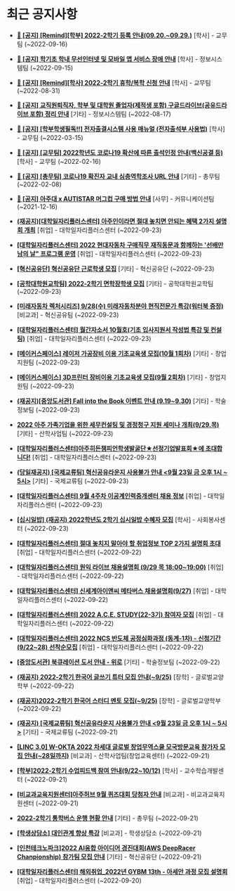 # 최근 공지사항

* **[📌 [공지] [Remind][학부] 2022-2학기 등록 안내(09.20.~09.29.)](http://ajou.ac.kr/kr/ajou/notice.do?mode=view&amp;articleNo=203938&amp;article.offset=0&amp;articleLimit=30)**
 [학사] - 교무팀 (~2022-09-16)

* **[📌 [공지] 학기초 학내 무선인터넷 및 모바일 앱 서비스 장애 안내](http://ajou.ac.kr/kr/ajou/notice.do?mode=view&amp;articleNo=203929&amp;article.offset=0&amp;articleLimit=30)**
 [학사] - 정보시스템팀 (~2022-09-15)

* **[📌 [공지] [Remind][학사] 2022-2학기 휴학/복학 신청 안내](http://ajou.ac.kr/kr/ajou/notice.do?mode=view&amp;articleNo=203322&amp;article.offset=0&amp;articleLimit=30)**
 [학사] - 교무팀 (~2022-08-31)

* **[📌 [공지] 교직원퇴직자, 학부 및 대학원 졸업자(제적생 포함) 구글드라이브(공유드라이브 포함) 정리 안내](http://ajou.ac.kr/kr/ajou/notice.do?mode=view&amp;articleNo=202858&amp;article.offset=0&amp;articleLimit=30)**
 [기타] - 정보시스템팀 (~2022-08-17)

* **[📌 [공지] [학부학생필독!!] 전자출결시스템 사용 매뉴얼 (전자출석부 사용법)](http://ajou.ac.kr/kr/ajou/notice.do?mode=view&amp;articleNo=192571&amp;article.offset=0&amp;articleLimit=30)**
 [학사] - 교무팀 (~2022-03-15)

* **[📌 [공지] [교무팀] 2022학년도 코로나19 확산에 따른 출석인정 안내(백신공결 등)](http://ajou.ac.kr/kr/ajou/notice.do?mode=view&amp;articleNo=180913&amp;article.offset=0&amp;articleLimit=30)**
 [학사] - 교무팀 (~2022-02-16)

* **[📌 [공지] [총무팀] 코로나19 확진자 교내 심층역학조사 URL 안내](http://ajou.ac.kr/kr/ajou/notice.do?mode=view&amp;articleNo=180493&amp;article.offset=0&amp;articleLimit=30)**
 [기타] - 총무팀 (~2022-02-08)

* **[📌 [공지] 아주대 x AUTISTAR 머그컵 구매 방법 안내](http://ajou.ac.kr/kr/ajou/notice.do?mode=view&amp;articleNo=147976&amp;article.offset=0&amp;articleLimit=30)**
 [사무] - 커뮤니케이션팀 (~2021-12-16)

* **[(재공지)[대학일자리플러스센터] 아주인이라면 절대 놓치면 안되는 혜택 2가지 설명회 개최](http://ajou.ac.kr/kr/ajou/notice.do?mode=view&amp;articleNo=204268&amp;article.offset=0&amp;articleLimit=30)**
 [취업] - 대학일자리플러스센터 (~2022-09-23)

* **[[대학일자리플러스센터] 2022 현대자동차 구매직무 재직동문과 함께하는 &#x27;선배만남의 날&quot; 프로그램 운영](http://ajou.ac.kr/kr/ajou/notice.do?mode=view&amp;articleNo=204267&amp;article.offset=0&amp;articleLimit=30)**
 [취업] - 대학일자리플러스센터 (~2022-09-23)

* **[[혁신공유단] 혁신공유단 근로학생 모집](http://ajou.ac.kr/kr/ajou/notice.do?mode=view&amp;articleNo=204265&amp;article.offset=0&amp;articleLimit=30)**
 [기타] - 혁신공유단 (~2022-09-23)

* **[[공학대학원교학팀] 2022-2학기 면학장학생 모집](http://ajou.ac.kr/kr/ajou/notice.do?mode=view&amp;articleNo=204264&amp;article.offset=0&amp;articleLimit=30)**
 [기타] - 공학대학원교학팀 (~2022-09-23)

* **[[미래자동차 렉처시리즈] 9/28(수) 미래자동차분야 현직전문가 특강(워터북 증정)](http://ajou.ac.kr/kr/ajou/notice.do?mode=view&amp;articleNo=204262&amp;article.offset=0&amp;articleLimit=30)**
 [비교과] - 혁신공유팀 (~2022-09-23)

* **[[대학일자리플러스센터] 월간자소서 10월호(기초 입사지원서 작성법 특강 및 컨설팅)](http://ajou.ac.kr/kr/ajou/notice.do?mode=view&amp;articleNo=204260&amp;article.offset=0&amp;articleLimit=30)**
 [취업] - 대학일자리플러스센터 (~2022-09-23)

* **[[메이커스페이스] 레이저 가공장비 이용 기초교육생 모집(10월 1회차)](http://ajou.ac.kr/kr/ajou/notice.do?mode=view&amp;articleNo=204248&amp;article.offset=0&amp;articleLimit=30)**
 [기타] - 창업지원팀 (~2022-09-23)

* **[[메이커스페이스] 3D프린터 장비이용 기초교육생 모집(9월 2회차)](http://ajou.ac.kr/kr/ajou/notice.do?mode=view&amp;articleNo=204247&amp;article.offset=0&amp;articleLimit=30)**
 [기타] - 창업지원팀 (~2022-09-23)

* **[(재공지)[중앙도서관] Fall into the Book 이벤트 안내 (9.19~9.30)](http://ajou.ac.kr/kr/ajou/notice.do?mode=view&amp;articleNo=204243&amp;article.offset=0&amp;articleLimit=30)**
 [기타] - 학술정보팀 (~2022-09-23)

* **[2022 아주 가족기업을 위한 세무컨설팅 및 경정청구 지원 세미나 개최(9/29.목)](http://ajou.ac.kr/kr/ajou/notice.do?mode=view&amp;articleNo=204242&amp;article.offset=0&amp;articleLimit=30)**
 [기타] - 산학사업팀 (~2022-09-23)

* **[[대학일자리플러스센터]아주히든챔피언학생발굴단★선정기업발표회★에 초대합니다!](http://ajou.ac.kr/kr/ajou/notice.do?mode=view&amp;articleNo=204241&amp;article.offset=0&amp;articleLimit=30)**
 [취업] - 대학일자리플러스센터 (~2022-09-23)

* **[(당일재공지) [국제교류팀] 혁신공유라운지 사용불가 안내 &lt;9월 23일 금 오후 1시 ~ 5시&gt;](http://ajou.ac.kr/kr/ajou/notice.do?mode=view&amp;articleNo=204238&amp;article.offset=0&amp;articleLimit=30)**
 [기타] - 국제교류팀 (~2022-09-23)

* **[[대학일자리플러스센터] 9월 4주차 이공계인력중개센터 채용 정보](http://ajou.ac.kr/kr/ajou/notice.do?mode=view&amp;articleNo=204236&amp;article.offset=0&amp;articleLimit=30)**
 [취업] - 대학일자리플러스센터 (~2022-09-23)

* **[[십시일밥] (재공지) 2022학년도 2학기 십시일밥 수혜자 모집](http://ajou.ac.kr/kr/ajou/notice.do?mode=view&amp;articleNo=204226&amp;article.offset=0&amp;articleLimit=30)**
 [학사] - 사회봉사센터 (~2022-09-23)

* **[[대학일자리플러스센터] 절대 놓치지 말아야 할 취업정보 TOP 2가지 설명회 초대](http://ajou.ac.kr/kr/ajou/notice.do?mode=view&amp;articleNo=204224&amp;article.offset=0&amp;articleLimit=30)**
 [취업] - 대학일자리플러스센터 (~2022-09-22)

* **[[대학일자리플러스센터] 원익 라이브 채용설명회 (9/29 목 18:00~19:00)](http://ajou.ac.kr/kr/ajou/notice.do?mode=view&amp;articleNo=204215&amp;article.offset=0&amp;articleLimit=30)**
 [취업] - 대학일자리플러스센터 (~2022-09-22)

* **[[대학일자리플러스센터] 신세계아이앤씨 메타버스 채용설명회(9/27)](http://ajou.ac.kr/kr/ajou/notice.do?mode=view&amp;articleNo=204184&amp;article.offset=0&amp;articleLimit=30)**
 [취업] - 대학일자리플러스센터 (~2022-09-22)

* **[[대학일자리플러스센터] 2022 A.C.E. STUDY(22-3기) 참여자 모집](http://ajou.ac.kr/kr/ajou/notice.do?mode=view&amp;articleNo=204180&amp;article.offset=0&amp;articleLimit=30)**
 [취업] - 대학일자리플러스센터 (~2022-09-22)

* **[[대학일자리플러스센터] 2022 NCS 반도체 공정심화과정 (동계-1차) - 신청기간(9/22~28) 선착순모집](http://ajou.ac.kr/kr/ajou/notice.do?mode=view&amp;articleNo=204179&amp;article.offset=0&amp;articleLimit=30)**
 [취업] - 대학일자리플러스센터 (~2022-09-22)

* **[[중앙도서관] 북큐레이션 도서 안내 - 위로](http://ajou.ac.kr/kr/ajou/notice.do?mode=view&amp;articleNo=204172&amp;article.offset=0&amp;articleLimit=30)**
 [기타] - 학술정보팀 (~2022-09-22)

* **[(재공지) 2022-2학기 한국어 글쓰기 튜터 모집 안내(~9/25)](http://ajou.ac.kr/kr/ajou/notice.do?mode=view&amp;articleNo=204169&amp;article.offset=0&amp;articleLimit=30)**
 [장학] - 글로벌교양학부 (~2022-09-22)

* **[(재공지)2022-2학기 한국어 스터디 멘토 모집(~9/25)](http://ajou.ac.kr/kr/ajou/notice.do?mode=view&amp;articleNo=204168&amp;article.offset=0&amp;articleLimit=30)**
 [장학] - 글로벌교양학부 (~2022-09-22)

* **[(재공지) [국제교류팀] 혁신공유라운지 사용불가 안내 &lt;9월 23일 금 오후 1시 ~ 5시&gt;](http://ajou.ac.kr/kr/ajou/notice.do?mode=view&amp;articleNo=204162&amp;article.offset=0&amp;articleLimit=30)**
 [기타] - 국제교류팀 (~2022-09-21)

* **[[LINC 3.0] W-OKTA 2022 차세대 글로벌 창업무역스쿨 모국방문교육 참가자 모집 안내(~28일까지)](http://ajou.ac.kr/kr/ajou/notice.do?mode=view&amp;articleNo=204161&amp;article.offset=0&amp;articleLimit=30)**
 [비교과] - 산학사업팀(창업교육센터) (~2022-09-21)

* **[[학부]2022-2학기 수업피드백 참여 안내(9/22~10/12)](http://ajou.ac.kr/kr/ajou/notice.do?mode=view&amp;articleNo=204152&amp;article.offset=0&amp;articleLimit=30)**
 [학사] - 교수학습개발센터 (~2022-09-21)

* **[[비교과교육지원센터]아주허브 9월 퀴즈대회 당첨자 안내](http://ajou.ac.kr/kr/ajou/notice.do?mode=view&amp;articleNo=204142&amp;article.offset=0&amp;articleLimit=30)**
 [비교과] - 비교과교육지원센터 (~2022-09-21)

* **[2022-2학기 통학버스 운행 현황 안내](http://ajou.ac.kr/kr/ajou/notice.do?mode=view&amp;articleNo=204140&amp;article.offset=0&amp;articleLimit=30)**
 [기타] - 총무팀 (~2022-09-21)

* **[[학생상담소] 대인관계 향상 특강](http://ajou.ac.kr/kr/ajou/notice.do?mode=view&amp;articleNo=204129&amp;article.offset=0&amp;articleLimit=30)**
 [비교과] - 학생상담소 (~2022-09-21)

* **[[인천테크노파크]2022 AI융합 아이디어 경진대회(AWS DeepRacer Chanpionship) 참가팀 모집 안내](http://ajou.ac.kr/kr/ajou/notice.do?mode=view&amp;articleNo=204127&amp;article.offset=0&amp;articleLimit=30)**
 [기타] - 혁신공유단 (~2022-09-21)

* **[[대학일자리플러스센터] 해외취업_2022년 GYBM 13th - 아세안 과정 모집 설명회](http://ajou.ac.kr/kr/ajou/notice.do?mode=view&amp;articleNo=204112&amp;article.offset=0&amp;articleLimit=30)**
 [취업] - 대학일자리플러스센터 (~2022-09-20)
